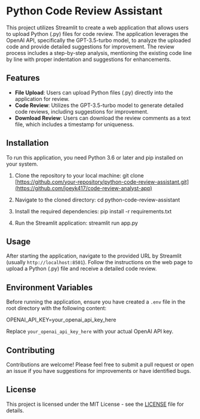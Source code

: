 # Python Code Review Assistant

This project utilizes Streamlit to create a web application that allows users to upload Python (.py) files for code review. The application leverages the OpenAI API, specifically the GPT-3.5-turbo model, to analyze the uploaded code and provide detailed suggestions for improvement. The review process includes a step-by-step analysis, mentioning the existing code line by line with proper indentation and suggestions for enhancements.

## Features

- **File Upload**: Users can upload Python files (.py) directly into the application for review.
- **Code Review**: Utilizes the GPT-3.5-turbo model to generate detailed code reviews, including suggestions for improvement.
- **Download Review**: Users can download the review comments as a text file, which includes a timestamp for uniqueness.

## Installation

To run this application, you need Python 3.6 or later and pip installed on your system.

1. Clone the repository to your local machine:
   git clone [https://github.com/your-repository/python-code-review-assistant.git](https://github.com/joeyk417/code-review-analyst-app)

2. Navigate to the cloned directory:
   cd python-code-review-assistant

3. Install the required dependencies:
   pip install -r requirements.txt

4. Run the Streamlit application:
   streamlit run app.py

## Usage

After starting the application, navigate to the provided URL by Streamlit (usually `http://localhost:8501`). Follow the instructions on the web page to upload a Python (.py) file and receive a detailed code review.

## Environment Variables

Before running the application, ensure you have created a `.env` file in the root directory with the following content:

OPENAI_API_KEY=your_openai_api_key_here

Replace `your_openai_api_key_here` with your actual OpenAI API key.

## Contributing

Contributions are welcome! Please feel free to submit a pull request or open an issue if you have suggestions for improvements or have identified bugs.

## License

This project is licensed under the MIT License - see the [LICENSE](LICENSE) file for details.
